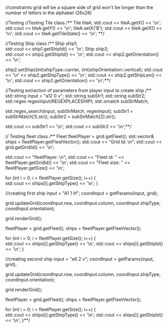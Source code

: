 //constraints
grid will be a square
side of grid won't be longer than the number of letters in the alphabet (26x26)

//Testing
  //Testing Tile class
  /** Tile tileA;
  std::cout << tileA.getX() << '\n';
  std::cout << tileA.getY() << '\n';
  tileA.setX('B');
  std::cout << tileA.getX() << '\n';
  std::cout << tileA.getTileState() << '\n'; **/

  //Testing Ship class
  /** Ship ship1;  
  std::cout << ship1.getShipId() << '\n';
  Ship ship2;  
  std::cout << ship2.getShipId() << '\n';
  std::cout << ship2.getOrientation() << '\n';

  ship2.setShip((int)shipType::carrier, (int)shipOrientation::vertical);
  std::cout << '\n' << ship2.getShipType() << '\n';
  std::cout << ship2.getShipLen() << '\n';
  std::cout << ship2.getOrientation() << '\n';**/


  //Testing extraction of parameters from player input to create ship
  /** std::string input = "a12 0 v";
  std::string subStr1;
  std::string subStr2;
  std::regex regexInput(REGEXPLACESHIP); 
  std::smatch subStrMatch;

  std::regex_search(input, subStrMatch, regexInput);
  subStr1 = subStrMatch[1].str();
  subStr2 = subStrMatch[2].str();

  std::cout << subStr1 << '\n';
  std::cout << subStr2 << '\n';**/

  // Testing fleet class
/** Fleet fleetPlayer = grid.getFleet();
std::vector<Ship>& ships = fleetPlayer.getFleetVector();
std::cout << "Grid Id: \n";
std::cout << grid.getGridId() << '\n';

std::cout << "fleetPlayer: \n";
std::cout << "Fleet id: " << fleetPlayer.getGridId() << '\n';
std::cout << "Fleet size: " << fleetPlayer.getSize() << '\n';

for (int i = 0; i < fleetPlayer.getSize(); i++) {  
  std::cout << ships[i].getShipType() << '\n'; 
}

//creating first ship
input = "A1 1 H";
coordInput = getParams(input, grid);

grid.updateGrid(coordInput.row, coordInput.column, coordInput.shipType, coordInput.orientation); 

grid.renderGrid();

fleetPlayer = grid.getFleet();
ships = fleetPlayer.getFleetVector();

for (int i = 0; i < fleetPlayer.getSize(); i++) {  
  std::cout << ships[i].getShipType() << '\n'; 
  std::cout << ships[i].getShipId() << '\n';
}

//creating second ship
input = "e6 2 v";
coordInput = getParams(input, grid);

grid.updateGrid(coordInput.row, coordInput.column, coordInput.shipType, coordInput.orientation); 

grid.renderGrid();

fleetPlayer = grid.getFleet();
ships = fleetPlayer.getFleetVector();

for (int i = 0; i < fleetPlayer.getSize(); i++) {  
  std::cout << ships[i].getShipType() << '\n'; 
  std::cout << ships[i].getShipId() << '\n';
}**/